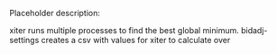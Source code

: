 Placeholder description:

xiter runs multiple processes to find the best global minimum.
bidadj-settings creates a csv with values for xiter to calculate over
